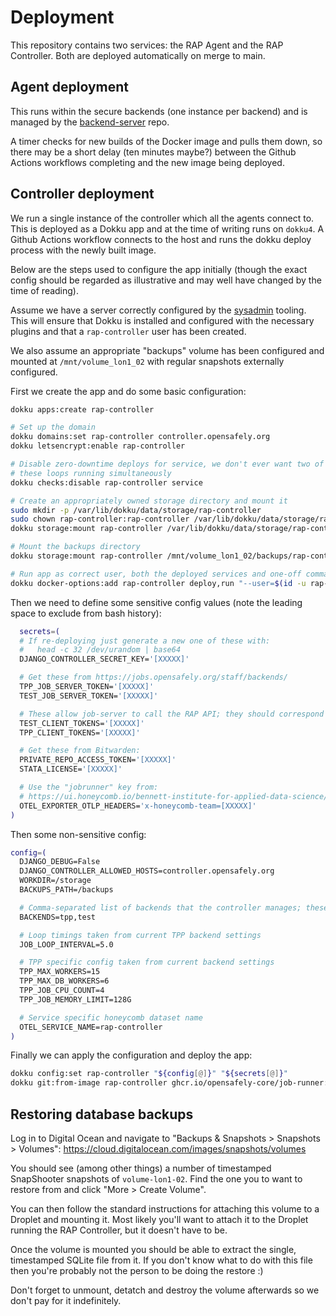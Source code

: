 # Deployment

This repository contains two services: the RAP Agent and the RAP
Controller. Both are deployed automatically on merge to main.


## Agent deployment

This runs within the secure backends (one instance per backend) and is
managed by the [backend-server](https://github.com/opensafely-core/backend-server/) repo.

A timer checks for new builds of the Docker image and pulls them down,
so there may be a short delay (ten minutes maybe?) between the Github
Actions workflows completing and the new image being deployed.


## Controller deployment

We run a single instance of the controller which all the agents connect
to. This is deployed as a Dokku app and at the time of writing runs on
`dokku4`. A Github Actions workflow connects to the host and runs the
dokku deploy process with the newly built image.

Below are the steps used to configure the app initially (though the
exact config should be regarded as illustrative and may well have
changed by the time of reading).

Assume we have a server correctly configured by the [sysadmin](https://github.com/bennettoxford/sysadmin)
tooling. This will ensure that Dokku is installed and configured with the
necessary plugins and that a `rap-controller` user has been created.

We also assume an appropriate "backups" volume has been configured and
mounted at `/mnt/volume_lon1_02` with regular snapshots externally
configured.

First we create the app and do some basic configuration:
```bash
dokku apps:create rap-controller

# Set up the domain
dokku domains:set rap-controller controller.opensafely.org
dokku letsencrypt:enable rap-controller

# Disable zero-downtime deploys for service, we don't ever want two of
# these loops running simultaneously
dokku checks:disable rap-controller service

# Create an appropriately owned storage directory and mount it
sudo mkdir -p /var/lib/dokku/data/storage/rap-controller
sudo chown rap-controller:rap-controller /var/lib/dokku/data/storage/rap-controller
dokku storage:mount rap-controller /var/lib/dokku/data/storage/rap-controller:/storage

# Mount the backups directory
dokku storage:mount rap-controller /mnt/volume_lon1_02/backups/rap-controller:/backups

# Run app as correct user, both the deployed services and one-off commands
dokku docker-options:add rap-controller deploy,run "--user=$(id -u rap-controller):$(id -g rap-controller)"
```

Then we need to define some sensitive config values (note the leading
space to exclude from bash history):
```bash
  secrets=(
  # If re-deploying just generate a new one of these with:
  #   head -c 32 /dev/urandom | base64
  DJANGO_CONTROLLER_SECRET_KEY='[XXXXX]'

  # Get these from https://jobs.opensafely.org/staff/backends/
  TPP_JOB_SERVER_TOKEN='[XXXXX]'
  TEST_JOB_SERVER_TOKEN='[XXXXX]'

  # These allow job-server to call the RAP API; they should correspond to job-server's `RAP_API_TOKEN`
  TEST_CLIENT_TOKENS='[XXXXX]'
  TPP_CLIENT_TOKENS='[XXXXX]'

  # Get these from Bitwarden:
  PRIVATE_REPO_ACCESS_TOKEN='[XXXXX]'
  STATA_LICENSE='[XXXXX]'

  # Use the "jobrunner" key from:
  # https://ui.honeycomb.io/bennett-institute-for-applied-data-science/environments/production/api_keys
  OTEL_EXPORTER_OTLP_HEADERS='x-honeycomb-team=[XXXXX]'
)
```

Then some non-sensitive config:
```bash
config=(
  DJANGO_DEBUG=False
  DJANGO_CONTROLLER_ALLOWED_HOSTS=controller.opensafely.org
  WORKDIR=/storage
  BACKUPS_PATH=/backups

  # Comma-separated list of backends that the controller manages; these correspond to Backend slugs in job-server
  BACKENDS=tpp,test

  # Loop timings taken from current TPP backend settings
  JOB_LOOP_INTERVAL=5.0

  # TPP specific config taken from current backend settings
  TPP_MAX_WORKERS=15
  TPP_MAX_DB_WORKERS=6
  TPP_JOB_CPU_COUNT=4
  TPP_JOB_MEMORY_LIMIT=128G

  # Service specific honeycomb dataset name
  OTEL_SERVICE_NAME=rap-controller
)
```

Finally we can apply the configuration and deploy the app:
```bash
dokku config:set rap-controller "${config[@]}" "${secrets[@]}"
dokku git:from-image rap-controller ghcr.io/opensafely-core/job-runner:latest
```


## Restoring database backups

Log in to Digital Ocean and navigate to "Backups & Snapshots >
Snapshots > Volumes":
https://cloud.digitalocean.com/images/snapshots/volumes

You should see (among other things) a number of timestamped SnapShooter snapshots of
`volume-lon1-02`. Find the one you to want to restore from and click
"More > Create Volume".

You can then follow the standard instructions for attaching this volume
to a Droplet and mounting it. Most likely you'll want to attach it to
the Droplet running the RAP Controller, but it doesn't have to be.

Once the volume is mounted you should be able to extract the single,
timestamped SQLite file from it. If you don't know what to do with this
file then you're probably not the person to be doing the restore :)

Don't forget to unmount, detatch and destroy the volume afterwards so we
don't pay for it indefinitely.
